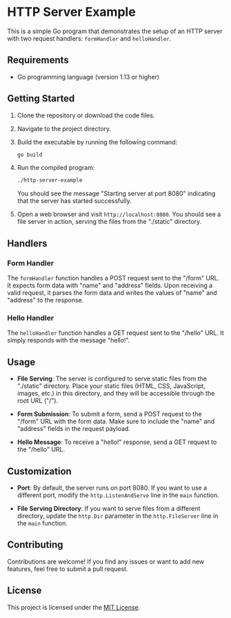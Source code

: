 # HTTP Server Example

This is a simple Go program that demonstrates the setup of an HTTP server with two request handlers: `formHandler` and `helloHandler`.

## Requirements

- Go programming language (version 1.13 or higher)

## Getting Started

1. Clone the repository or download the code files.

2. Navigate to the project directory.

3. Build the executable by running the following command:

   ```bash
   go build
   ```

4. Run the compiled program:

   ```bash
   ./http-server-example
   ```

   You should see the message "Starting server at port 8080" indicating that the server has started successfully.

5. Open a web browser and visit `http://localhost:8080`. You should see a file server in action, serving the files from the "./static" directory.

## Handlers

### Form Handler

The `formHandler` function handles a POST request sent to the "/form" URL. It expects form data with "name" and "address" fields. Upon receiving a valid request, it parses the form data and writes the values of "name" and "address" to the response.

### Hello Handler

The `helloHandler` function handles a GET request sent to the "/hello" URL. It simply responds with the message "hello!".

## Usage

- **File Serving**: The server is configured to serve static files from the "./static" directory. Place your static files (HTML, CSS, JavaScript, images, etc.) in this directory, and they will be accessible through the root URL ("/").

- **Form Submission**: To submit a form, send a POST request to the "/form" URL with the form data. Make sure to include the "name" and "address" fields in the request payload.

- **Hello Message**: To receive a "hello!" response, send a GET request to the "/hello" URL.

## Customization

- **Port**: By default, the server runs on port 8080. If you want to use a different port, modify the `http.ListenAndServe` line in the `main` function.

- **File Serving Directory**: If you want to serve files from a different directory, update the `http.Dir` parameter in the `http.FileServer` line in the `main` function.

## Contributing

Contributions are welcome! If you find any issues or want to add new features, feel free to submit a pull request.

## License

This project is licensed under the [MIT License](LICENSE).
